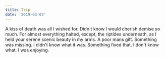 ```yaml
---
title: Trip
date: '2019-03-05'
---
```


A kiss of death was
all I wished for.
Didn't know I would
cherish demise so much.
For almost everything halted,
except,
the riptides underneath,
as I held your serene
scenic beauty in my arms.
A poor mans gift.
Something was missing.
I didn't know what it was.
Something fixed that.
I don't know what.
I was enjoying.
